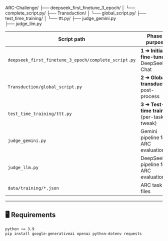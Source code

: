 ARC-Challenge/
├── deepseek_first_finetune_3_epoch/
│   └── complete_script.py/
├── Transduction/
│   └── global_script.py/
├── test_time_training/
│   └── ttt.py/ 
├── judge_gemini.py        
├── judge_llm.py           


| Script path                                       | Phase / purpose                           |
|---------------------------------------------------|-------------------------------------------|
| `deepseek_first_finetune_3_epoch/complete_script.py` | **1 ➜ Initial fine-tune** on DeepSeek-Chat |
| `Transduction/global_script.py`                   | **2 ➜ Global transduction** post-process   |
| `test_time_training/ttt.py`                       | **3 ➜ Test-time training** (per-task tweak)|
| `judge_gemini.py`                                 | Gemini pipeline for ARC evaluation        |
| `judge_llm.py`                                    | DeepSeek pipeline for ARC evaluation      |
| `data/training/*.json`                            | ARC task files                            |

---

## 🖥️  Requirements
```bash
python >= 3.9
pip install google-generativeai openai python-dotenv requests
